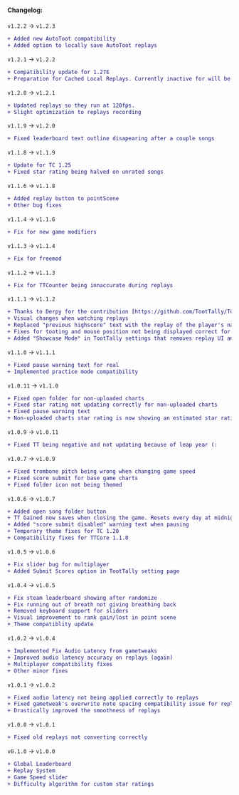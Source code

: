 #### Changelog:

`v1.2.2` -> `v1.2.3`

```diff
+ Added new AutoToot compatibility
+ Added option to locally save AutoToot replays
```

`v1.2.1` -> `v1.2.2`

```diff
+ Compatibility update for 1.27E
+ Preparation for Cached Local Replays. Currently inactive for will be actived in an upcoming update.
```

`v1.2.0` -> `v1.2.1`

```diff
+ Updated replays so they run at 120fps.
+ Slight optimization to replays recording
```

`v1.1.9` -> `v1.2.0`

```diff
+ Fixed leaderboard text outline disapearing after a couple songs
```

`v1.1.8` -> `v1.1.9`

```diff
+ Update for TC 1.25
+ Fixed star rating being halved on unrated songs
```

`v1.1.6` -> `v1.1.8`

```diff
+ Added replay button to pointScene
+ Other bug fixes
```

`v1.1.4` -> `v1.1.6`

```diff
+ Fix for new game modifiers
```

`v1.1.3` -> `v1.1.4`

```diff
+ Fix for freemod
```

`v1.1.2` -> `v1.1.3`

```diff
+ Fix for TTCounter being innaccurate during replays
```

`v1.1.1` -> `v1.1.2`

```diff
+ Thanks to Derpy for the contribution [https://github.com/TootTally/TootTallyLeaderboard/pull/2]
+ Visual changes when watching replays
+ Replaced "previous highscore" text with the replay of the player's name
+ Fixes for tooting and mouse position not being displayed correct for trombackgrounds while watching replays
+ Added "Showcase Mode" in TootTally settings that removes replay UI and mouse cursor during replays
```

`v1.1.0` -> `v1.1.1`

```diff
+ Fixed pause warning text for real
+ Implemented practice mode compatibility
```

`v1.0.11` -> `v1.1.0`

```diff
+ Fixed open folder for non-uploaded charts
+ Fixed star rating not updating correctly for non-uploaded charts
+ Fixed pause warning text
+ Non-uploaded charts star rating is now showing an estimated star rating value
```

`v1.0.9` -> `v1.0.11`

```diff
+ Fixed TT being negative and not updating because of leap year (:
```

`v1.0.7` -> `v1.0.9`

```diff
+ Fixed trombone pitch being wrong when changing game speed
+ Fixed score submit for base game charts
+ Fixed folder icon not being themed
```

`v1.0.6` -> `v1.0.7`

```diff
+ Added open song folder button
+ TT Gained now saves when closing the game. Resets every day at midnight local time.
+ Added "score submit disabled" warning text when pausing
+ Temporary theme fixes for TC 1.20
+ Compatibility fixes for TTCore 1.1.0
```

`v1.0.5` -> `v1.0.6`

```diff
+ Fix slider bug for multiplayer
+ Added Submit Scores option in TootTally setting page
```

`v1.0.4` -> `v1.0.5`

```diff
+ Fix steam leaderboard showing after randomize
+ Fix running out of breath not giving breathing back
+ Removed keyboard support for sliders
+ Visual improvement to rank gain/lost in point scene
+ Theme compatiblity update
```

`v1.0.2` -> `v1.0.4`

```diff
+ Implemented Fix Audio Latency from gametweaks
+ Improved audio latency accuracy on replays (again)
+ Multiplayer compatibility fixes
+ Other minor fixes
```

`v1.0.1` -> `v1.0.2`

```diff
+ Fixed audio latency not being applied correctly to replays
+ Fixed gametweak's overwrite note spacing compatibility issue for replays
+ Drastically improved the smoothness of replays
```

`v1.0.0` -> `v1.0.1`

```diff
+ Fixed old replays not converting correctly
```

`v0.1.0` -> `v1.0.0`

```diff
+ Global Leaderboard
+ Replay System
+ Game Speed slider
+ Difficulty algorithm for custom star ratings
```
